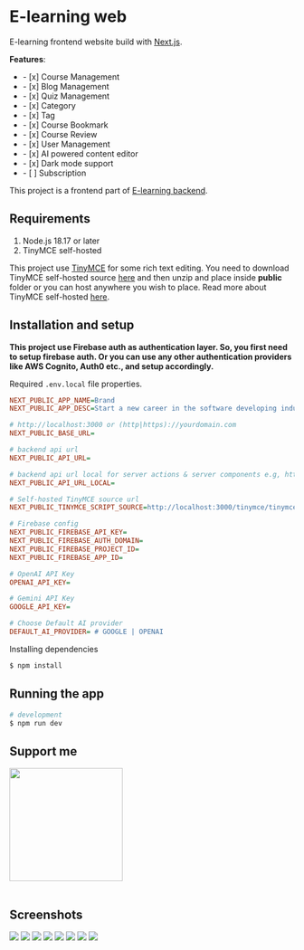 # E-learning web

E-learning frontend website build with [Next.js](https://nextjs.org/).

**Features**:
<ul>
	<li>- [x] Course Management</li>
	<li>- [x] Blog Management</li>
	<li>- [x] Quiz Management</li>
	<li>- [x] Category</li>
	<li>- [x] Tag</li>
	<li>- [x] Course Bookmark</li>
	<li>- [x] Course Review</li>
	<li>- [x] User Management</li>
	<li>- [x] AI powered content editor</li>
	<li>- [x] Dark mode support</li>
	<li>- [ ] Subscription</li>
</ul>

This project is a frontend part of [E-learning backend](https://github.com/phyohtetarkar/hope-elearning-backend/).

## Requirements

<ol>
	<li>Node.js 18.17 or later</li>
	<li>TinyMCE self-hosted</li>
</ol>

This project use [TinyMCE](https://www.tiny.cloud/) for some rich text editing. You need to download TinyMCE self-hosted source [here](https://www.tiny.cloud/get-tiny/self-hosted/) and then unzip and place inside **public** folder or you can host anywhere you wish to place. Read more about TinyMCE self-hosted [here](https://www.tiny.cloud/blog/get-started-with-tinymce-self-hosted/).

## Installation and setup

**This project use Firebase auth as authentication layer. So, you first need to setup firebase auth. Or you can use any other authentication providers like AWS Cognito, Auth0 etc., and setup accordingly.**

Required `.env.local` file properties.

```ini
NEXT_PUBLIC_APP_NAME=Brand
NEXT_PUBLIC_APP_DESC=Start a new career in the software developing industry.

# http://localhost:3000 or (http|https)://yourdomain.com
NEXT_PUBLIC_BASE_URL= 

# backend api url
NEXT_PUBLIC_API_URL= 

# backend api url local for server actions & server components e.g, http://localhost:3080/api
NEXT_PUBLIC_API_URL_LOCAL= 

# Self-hosted TinyMCE source url 
NEXT_PUBLIC_TINYMCE_SCRIPT_SOURCE=http://localhost:3000/tinymce/tinymce.min.js

# Firebase config
NEXT_PUBLIC_FIREBASE_API_KEY=
NEXT_PUBLIC_FIREBASE_AUTH_DOMAIN=
NEXT_PUBLIC_FIREBASE_PROJECT_ID=
NEXT_PUBLIC_FIREBASE_APP_ID=

# OpenAI API Key
OPENAI_API_KEY=

# Gemini API Key
GOOGLE_API_KEY=

# Choose Default AI provider
DEFAULT_AI_PROVIDER= # GOOGLE | OPENAI
```

Installing dependencies

```bash
$ npm install
```

## Running the app

```bash
# development
$ npm run dev
```

## Support me

<a href="https://www.buymeacoffee.com/yzox2vc1i">
	<img src="images/bmc-button.png" width="200">
</a>
<br/>
<br/>

## Screenshots

<img src="images/landing.png">

<img src="images/course-detail-dark.png">

<img src="images/quiz-learn.png">

<img src="images/dashboard.png">

<img src="images/lesson-edit.png">

<img src="images/lesson-edit-dark.png">

<img src="images/post-edit.png">

<img src="images/math-equations.png">


